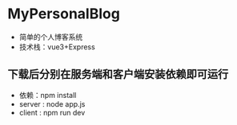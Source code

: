 # MyPersonalBlog
* 简单的个人博客系统
* 技术栈：vue3+Express

## 下载后分别在服务端和客户端安装依赖即可运行
* 依赖：npm install
* server : node app.js
* client : npm run dev
